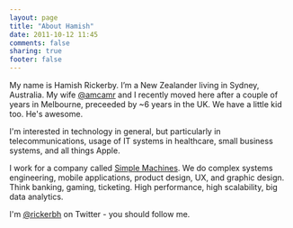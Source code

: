 ```yaml
---
layout: page
title: "About Hamish"
date: 2011-10-12 11:45
comments: false
sharing: true
footer: false
---
```

My name is Hamish Rickerby. I’m a New Zealander living in Sydney, Australia. My wife [@amcamr](http://twitter.com/amcamr) and I recently moved here after a couple of years in Melbourne, preceeded by ~6 years in the UK. We have a little kid too. He's awesome.

I'm interested in technology in general, but particularly in telecommunications, usage of IT systems in healthcare, small business systems, and all things Apple.

I work for a company called [Simple Machines](http://simplemachines.com.au). We do complex systems engineering, mobile applications, product design, UX, and graphic design. Think banking, gaming, ticketing. High performance, high scalability, big data analytics.

I'm [@rickerbh](http://twitter.com/rickerbh) on Twitter - you should follow me.
